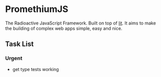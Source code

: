 # PromethiumJS

The Radioactive JavaScript Framework. Built on top of [lit](https://lit.dev/).
It aims to make the building of complex web apps simple, easy and nice.

## Task List

### Urgent

- get type tests working
